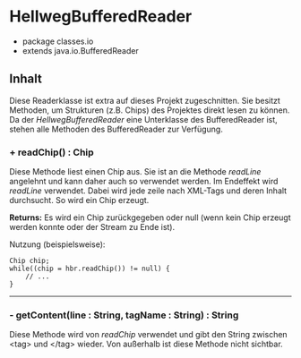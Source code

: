 # HellwegBufferedReader
- package classes.io
- extends java.io.BufferedReader

## Inhalt
Diese Readerklasse ist extra auf dieses Projekt zugeschnitten. Sie besitzt Methoden, um Strukturen (z.B. Chips) des Projektes 
direkt lesen zu können. Da der _HellwegBufferedReader_ eine Unterklasse des BufferedReader ist, stehen alle Methoden des BufferedReader 
zur Verfügung.
### + readChip() : Chip
Diese Methode liest einen Chip aus. Sie ist an die Methode _readLine_ angelehnt und kann daher auch so verwendet werden. Im Endeffekt
wird _readLine_ verwendet. Dabei wird jede zeile nach XML-Tags und deren Inhalt durchsucht. So wird ein Chip erzeugt.

**Returns:** Es wird ein Chip zurückgegeben oder null (wenn kein Chip erzeugt werden konnte oder der Stream zu Ende ist).

Nutzung (beispielsweise):

	Chip chip;
	while((chip = hbr.readChip()) != null) {
		// ...
	}

---

### - getContent(line : String, tagName : String) : String
Diese Methode wird von _readChip_ verwendet und gibt den String zwischen &lt;tag&gt; und &lt;/tag&gt; wieder. Von außerhalb ist diese
Methode nicht sichtbar.
